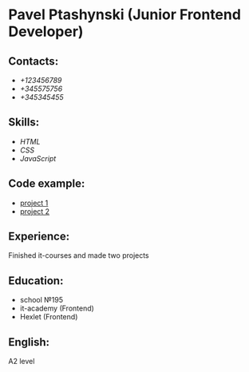 # Pavel Ptashynski (Junior Frontend Developer)

## Contacts: 
* *+123456789*
* *+345575756*
* *+345345455*

## Skills:
* *HTML*
* *CSS*
* *JavaScript*

## Code example:
* [project 1](https://github.com/ebces/project-lvl1-s486)
* [project 2](https://github.com/ebces/project-lvl2-s487)

## Experience:
Finished it-courses and made two projects

## Education:
* school №195
* it-academy (Frontend)
* Hexlet (Frontend)

## English:
A2 level
